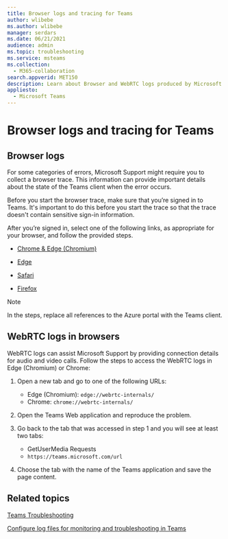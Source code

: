 ```yaml
---
title: Browser logs and tracing for Teams
author: wlibebe
ms.author: wlibebe
manager: serdars
ms.date: 06/21/2021
audience: admin
ms.topic: troubleshooting
ms.service: msteams
ms.collection: 
  - M365-collaboration
search.appverid: MET150
description: Learn about Browser and WebRTC logs produced by Microsoft Teams, where they can be found, how to collect logs with Microsoft Support, and how they can help with monitoring and troubleshooting.
appliesto: 
  - Microsoft Teams
---
```

# Browser logs and tracing for Teams

## Browser logs

For some categories of errors, Microsoft Support might require you to collect a browser trace. This information can provide important details about the state of the Teams client when the error occurs.

Before you start the browser trace, make sure that you’re signed in to Teams. It's important to do this before you start the trace so that the trace doesn't contain sensitive sign-in information.

After you’re signed in, select one of the following links, as appropriate for your browser, and follow the provided steps. 

-   [Chrome & Edge (Chromium)](/azure/azure-portal/capture-browser-trace#google-chrome-and-microsoft-edge-chromium?preserve-view=true#resolution)

-   [Edge](/azure/azure-portal/capture-browser-trace#microsoft-edge-edgehtml?preserve-view=true#resolution)

-   [Safari](/azure/azure-portal/capture-browser-trace#apple-safari?preserve-view=true#resolution)

-   [Firefox](/azure/azure-portal/capture-browser-trace#firefox?preserve-view=true#resolution)

> [!NOTE]
> In the steps, replace all references to the Azure portal with the Teams client.
  
## WebRTC logs in browsers

WebRTC logs can assist Microsoft Support by providing connection details for audio and video calls. Follow the steps to access the WebRTC logs in Edge (Chromium) or Chrome:
  
1. Open a new tab and go to one of the following URLs:
    - Edge (Chromium): `edge://webrtc-internals/`
    - Chrome: `chrome://webrtc-internals/`
  
2. Open the Teams Web application and reproduce the problem.
  
3. Go back to the tab that was accessed in step 1 and you will see at least two tabs:
    - GetUserMedia Requests
    - `https://teams.microsoft.com/url`

4. Choose the tab with the name of the Teams application and save the page content.

## Related topics

[Teams Troubleshooting](/MicrosoftTeams/troubleshoot/teams)

[Configure log files for monitoring and troubleshooting in Teams](/MicrosoftTeams/log-files)
